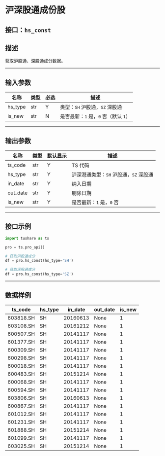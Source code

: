 # 沪深股通成份股

## 接口：`hs_const`

## 描述
获取沪股通、深股通成分数据。

---

## 输入参数

| 名称    | 类型  | 必选 | 描述 |
|---------|------|------|----------------|
| hs_type | str  | Y    | 类型：`SH` 沪股通，`SZ` 深股通 |
| is_new  | str  | N    | 是否最新：`1` 是，`0` 否（默认 `1`） |

---

## 输出参数

| 名称      | 类型  | 默认显示 | 描述 |
|-----------|------|--------|----------------|
| ts_code   | str  | Y      | TS 代码 |
| hs_type   | str  | Y      | 沪深港通类型：`SH` 沪股通，`SZ` 深股通 |
| in_date   | str  | Y      | 纳入日期 |
| out_date  | str  | Y      | 剔除日期 |
| is_new    | str  | Y      | 是否最新：`1` 是，`0` 否 |

---

## 接口示例

```python
import tushare as ts

pro = ts.pro_api()

# 获取沪股通成分
df = pro.hs_const(hs_type='SH')

# 获取深股通成分
df = pro.hs_const(hs_type='SZ')
```

---

## 数据样例

| ts_code   | hs_type | in_date  | out_date | is_new |
|-----------|--------|----------|---------|--------|
| 603818.SH | SH     | 20160613 | None    | 1      |
| 603108.SH | SH     | 20161212 | None    | 1      |
| 600507.SH | SH     | 20141117 | None    | 1      |
| 601377.SH | SH     | 20141117 | None    | 1      |
| 600309.SH | SH     | 20141117 | None    | 1      |
| 600298.SH | SH     | 20141117 | None    | 1      |
| 600018.SH | SH     | 20141117 | None    | 1      |
| 600483.SH | SH     | 20151214 | None    | 1      |
| 600068.SH | SH     | 20141117 | None    | 1      |
| 600594.SH | SH     | 20141117 | None    | 1      |
| 603806.SH | SH     | 20160613 | None    | 1      |
| 600867.SH | SH     | 20141117 | None    | 1      |
| 601012.SH | SH     | 20141117 | None    | 1      |
| 601231.SH | SH     | 20141117 | None    | 1      |
| 601888.SH | SH     | 20151214 | None    | 1      |
| 601099.SH | SH     | 20141117 | None    | 1      |
| 603025.SH | SH     | 20151214 | None    | 1      |
